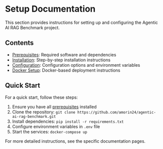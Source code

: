 # Setup Documentation

This section provides instructions for setting up and configuring the Agentic AI RAG Benchmark project.

## Contents

- [Prerequisites](./prerequisites.md): Required software and dependencies
- [Installation](./installation.md): Step-by-step installation instructions
- [Configuration](./configuration.md): Configuration options and environment variables
- [Docker Setup](./docker_setup.md): Docker-based deployment instructions

## Quick Start

For a quick start, follow these steps:

1. Ensure you have all [prerequisites](./prerequisites.md) installed
2. Clone the repository: `git clone https://github.com/amorin24/agentic-ai-rag-benchmark.git`
3. Install dependencies: `pip install -r requirements.txt`
4. Configure environment variables in `.env` file
5. Start the services: `docker-compose up`

For more detailed instructions, see the specific documentation pages.
